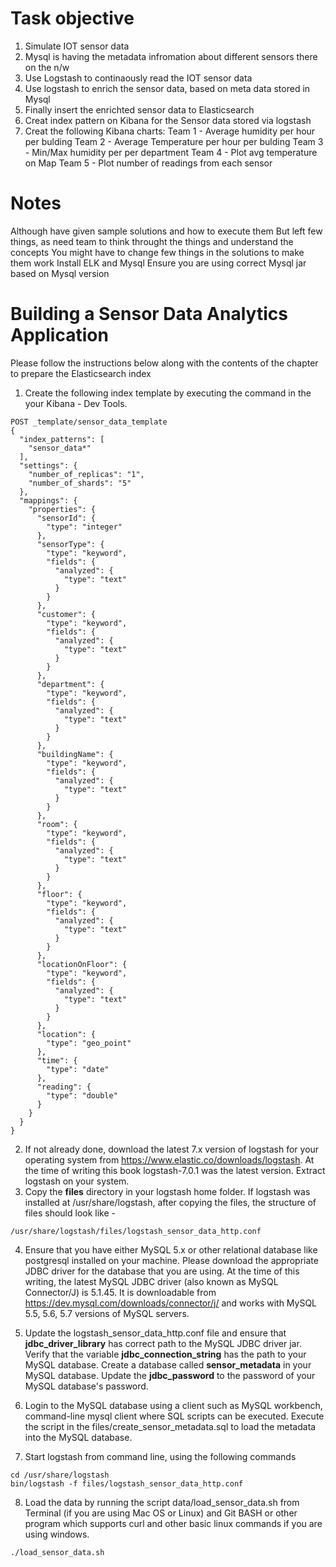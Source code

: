 # Task objective
1) Simulate IOT sensor data
2) Mysql is having the metadata infromation about different sensors there on the n/w
3) Use Logstash to continaously read the IOT sensor data
4) Use logstash to enrich the sensor data, based on meta data stored in Mysql
5) Finally insert the enrichted sensor data to Elasticsearch
6) Creat index pattern on Kibana for the Sensor data stored via logstash
7) Creat the following Kibana charts:
Team 1 - Average humidity per hour per bulding
Team 2 - Average Temperature per hour per bulding
Team 3 - Min/Max humidity per per department
Team 4 - Plot avg temperature on Map
Team 5 - Plot number of readings from each sensor

# Notes
Although have given sample solutions and how to execute them
But left few things, as need team to think throught the things and understand the concepts
You might have to change few things in the solutions to make them work
Install ELK and Mysql
Ensure you are using correct Mysql jar based on Mysql version


# Building a Sensor Data Analytics Application

Please follow the instructions below along with the contents of the chapter to prepare the Elasticsearch index 

1. Create the following index template by executing the command in the your Kibana - Dev Tools. 

```shell
POST _template/sensor_data_template
{
  "index_patterns": [
    "sensor_data*"
  ],
  "settings": {
    "number_of_replicas": "1",
    "number_of_shards": "5"
  },
  "mappings": {
    "properties": {
      "sensorId": {
        "type": "integer"
      },
      "sensorType": {
        "type": "keyword",
        "fields": {
          "analyzed": {
            "type": "text"
          }
        }
      },
      "customer": {
        "type": "keyword",
        "fields": {
          "analyzed": {
            "type": "text"
          }
        }
      },
      "department": {
        "type": "keyword",
        "fields": {
          "analyzed": {
            "type": "text"
          }
        }
      },
      "buildingName": {
        "type": "keyword",
        "fields": {
          "analyzed": {
            "type": "text"
          }
        }
      },
      "room": {
        "type": "keyword",
        "fields": {
          "analyzed": {
            "type": "text"
          }
        }
      },
      "floor": {
        "type": "keyword",
        "fields": {
          "analyzed": {
            "type": "text"
          }
        }
      },
      "locationOnFloor": {
        "type": "keyword",
        "fields": {
          "analyzed": {
            "type": "text"
          }
        }
      },
      "location": {
        "type": "geo_point"
      },
      "time": {
        "type": "date"
      },
      "reading": {
        "type": "double"
      }
    }
  }
}
```

2. If not already done, download the latest 7.x version of logstash for your operating system from https://www.elastic.co/downloads/logstash. At the time of writing this book logstash-7.0.1 was the latest version. Extract logstash on your system.
3. Copy the <b>files</b> directory in your logstash home folder. If logstash was installed at /usr/share/logstash, after copying the files, the structure of files should look like -

```shell
/usr/share/logstash/files/logstash_sensor_data_http.conf
```
4. Ensure that you have either MySQL 5.x or other relational database like postgresql installed on your machine. Please download the appropriate JDBC driver for the database that you are using. At the time of this writing, the latest MySQL JDBC driver (also known as MySQL Connector/J) is 5.1.45. It is downloadable from https://dev.mysql.com/downloads/connector/j/ and works with MySQL 5.5, 5.6, 5.7 versions of MySQL servers.
5. Update the logstash_sensor_data_http.conf file and ensure that **jdbc_driver_library** has correct path to the MySQL JDBC driver jar. Verify that the variable **jdbc_connection_string** has the path to your MySQL database. Create a database called **sensor_metadata** in your MySQL database. Update the **jdbc_password** to the password of your MySQL database's password.
6. Login to the MySQL database using a client such as MySQL workbench, command-line mysql client where SQL scripts can be executed. Execute the script in the files/create_sensor_metadata.sql to load the metadata into the MySQL database.

7. Start logstash from command line, using the following commands

```shell
cd /usr/share/logstash
bin/logstash -f files/logstash_sensor_data_http.conf
```

8. Load the data by running the script data/load_sensor_data.sh from Terminal (if you are using Mac OS or Linux) and Git BASH or other program which supports curl and other basic linux commands if you are using windows.

```shell
./load_sensor_data.sh
```